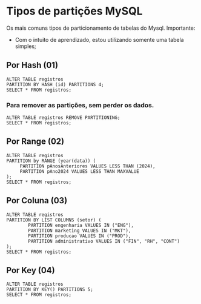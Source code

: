 
# Tipos de partições MySQL
Os mais comuns tipos de particionamento de tabelas do Mysql. Importante:
- Com o intuito de aprendizado, estou utilizando somente uma tabela simples;

## Por Hash (01)
```
ALTER TABLE registros
PARTITION BY HASH (id) PARTITIONS 4;
SELECT * FROM registros;
```

### Para remover as partições, sem perder os dados.
```
ALTER TABLE registros REMOVE PARTITIONING;
SELECT * FROM registros;
```

## Por Range (02)
```
ALTER TABLE registros
PARTITION by RANGE (year(data)) (
	 PARTITION pAnosAnteriores VALUES LESS THAN (2024),
     PARTITION pAno2024 VALUES LESS THAN MAXVALUE 
);
SELECT * FROM registros;
```

## Por Coluna (03)
```
ALTER TABLE registros
PARTITION BY LIST COLUMNS (setor) (
        PARTITION engenharia VALUES IN ("ENG"),
        PARTITION marketing VALUES IN ("MKT"),
        PARTITION producao VALUES IN ("PROD"),
        PARTITION administrativo VALUES IN ("FIN", "RH", "CONT")
);
SELECT * FROM registros;
```

## Por Key (04)
```
ALTER TABLE registros
PARTITION BY KEY() PARTITIONS 5;
SELECT * FROM registros;
```